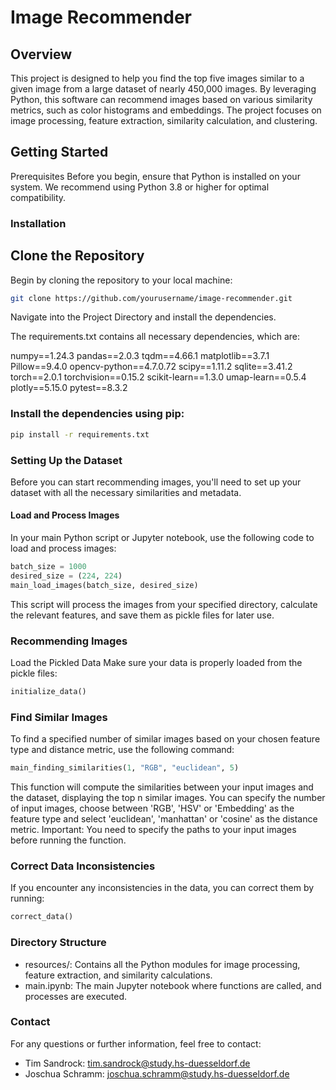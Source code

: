 # Image Recommender
## Overview
This project is designed to help you find the top five images similar to a given image from a large dataset of nearly 450,000 images. By leveraging Python, this software can recommend images based on various similarity metrics, such as color histograms and embeddings. The project focuses on image processing, feature extraction, similarity calculation, and clustering.

## Getting Started
Prerequisites
Before you begin, ensure that Python is installed on your system. We recommend using Python 3.8 or higher for optimal compatibility.

### Installation
## Clone the Repository
Begin by cloning the repository to your local machine:

```bash
git clone https://github.com/yourusername/image-recommender.git
```

Navigate into the Project Directory and install the dependencies.

The requirements.txt contains all necessary dependencies, which are:

numpy==1.24.3
pandas==2.0.3
tqdm==4.66.1
matplotlib==3.7.1
Pillow==9.4.0
opencv-python==4.7.0.72
scipy==1.11.2
sqlite==3.41.2
torch==2.0.1
torchvision==0.15.2
scikit-learn==1.3.0
umap-learn==0.5.4
plotly==5.15.0
pytest==8.3.2


### Install the dependencies using pip:

```bash
pip install -r requirements.txt
```

### Setting Up the Dataset
Before you can start recommending images, you'll need to set up your dataset with all the necessary similarities and metadata.


#### Load and Process Images
In your main Python script or Jupyter notebook, use the following code to load and process images:

```Python
batch_size = 1000
desired_size = (224, 224)
main_load_images(batch_size, desired_size)
```
This script will process the images from your specified directory, calculate the relevant features, and save them as pickle files for later use.


### Recommending Images
Load the Pickled Data
Make sure your data is properly loaded from the pickle files:
```python
initialize_data()
```

### Find Similar Images
To find a specified number of similar images based on your chosen feature type and distance metric, use the following command:

```python
main_finding_similarities(1, "RGB", "euclidean", 5)
```
This function will compute the similarities between your input images and the dataset, displaying the top n similar images. 
You can specify the number of input images, choose between 'RGB', 'HSV' or 'Embedding' as the feature type
and select 'euclidean', 'manhattan' or 'cosine' as the distance metric.
Important: You need to specify the paths to your input images before running the function.


### Correct Data Inconsistencies
If you encounter any inconsistencies in the data, you can correct them by running:

```python
correct_data()
```

### Directory Structure
- resources/: Contains all the Python modules for image processing, feature extraction, and similarity calculations.
- main.ipynb: The main Jupyter notebook where functions are called, and processes are executed.

### Contact
For any questions or further information, feel free to contact:

- Tim Sandrock: tim.sandrock@study.hs-duesseldorf.de
- Joschua Schramm: joschua.schramm@study.hs-duesseldorf.de